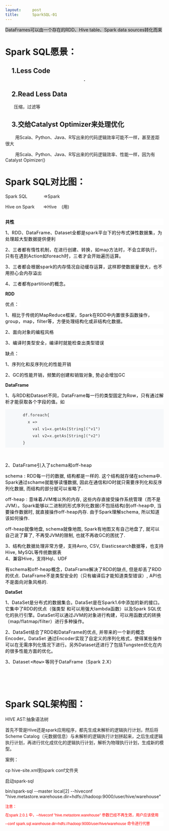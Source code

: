 ```yaml
---
layout:     post
title:      SparkSQL-01
---
```

<div id="article_content" class="article_content clearfix csdn-tracking-statistics" data-pid="blog" data-mod="popu_307" data-dsm="post">
								            <link rel="stylesheet" href="https://csdnimg.cn/release/phoenix/template/css/ck_htmledit_views-f76675cdea.css">
						<div class="htmledit_views" id="content_views">
                <p><span style="background-color:rgb(204,204,204);">DataFrames可以由一个存在的RDD、Hive table、Spark data sources转化而来</span></p><h1><strong>Spark SQL愿景：</strong></h1><h2><strong>    1.Less Code</strong></h2><p style="text-align:center;"><strong><img src="https://img-blog.csdn.net/20180519105931564?watermark/2/text/aHR0cHM6Ly9ibG9nLmNzZG4ubmV0L3FxXzE1MzAwNjgz/font/5a6L5L2T/fontsize/400/fill/I0JBQkFCMA==/dissolve/70" border="1" alt=""><br></strong></p><h2>    <strong>2.Read</strong> <strong>Less Data</strong></h2><p>       压缩，过滤等<br></p><h2>    <strong>3.交给Catalyst Optimizer来处理优化</strong></h2><div><strong></strong><p>        用Scala、Python、Java、R写出来的代码逻辑效率可能不一样，甚至差距很大</p><p>        用Scala、Python、Java、R写出来的代码逻辑效率、性能一样，因为有Catalyst Opimizer()</p></div><h1><strong>Spark SQL对比图：</strong></h1><p>Spark SQL             =&gt;Spark</p><p>Hive on Spark       =&gt;Hive    (用)</p><p><img src="https://img-blog.csdn.net/20180519075646893?watermark/2/text/aHR0cHM6Ly9ibG9nLmNzZG4ubmV0L3FxXzE1MzAwNjgz/font/5a6L5L2T/fontsize/400/fill/I0JBQkFCMA==/dissolve/70" alt=""><br></p><p><strong></strong></p><p style="max-width:100%;clear:both;min-height:1em;font-family:'-apple-system-font', BlinkMacSystemFont, 'Helvetica Neue', 'PingFang SC', 'Hiragino Sans GB', 'Microsoft YaHei UI', 'Microsoft YaHei', Arial, sans-serif;letter-spacing:.544px;background-color:rgb(255,255,255);"><span style="margin:0px;padding:0px;max-width:100%;"><span style="margin:0px;padding:0px;max-width:100%;color:rgb(0,0,0);"><strong>共性 </strong></span></span></p><p style="max-width:100%;clear:both;min-height:1em;font-family:'-apple-system-font', BlinkMacSystemFont, 'Helvetica Neue', 'PingFang SC', 'Hiragino Sans GB', 'Microsoft YaHei UI', 'Microsoft YaHei', Arial, sans-serif;letter-spacing:.544px;background-color:rgb(255,255,255);"><span style="margin:0px;padding:0px;max-width:100%;color:rgb(0,0,0);font-size:14px;">1、RDD、DataFrame、Dataset全都是spark平台下的分布式弹性数据集，为处理超大型数据提供便利</span></p><p style="max-width:100%;clear:both;min-height:1em;font-family:'-apple-system-font', BlinkMacSystemFont, 'Helvetica Neue', 'PingFang SC', 'Hiragino Sans GB', 'Microsoft YaHei UI', 'Microsoft YaHei', Arial, sans-serif;letter-spacing:.544px;background-color:rgb(255,255,255);"><span style="margin:0px;padding:0px;max-width:100%;color:rgb(0,0,0);font-size:14px;">2、三者都有惰性机制，在进行创建、转换，如map方法时，不会立即执行，只有在遇到Action如foreach时，三者才会开始遍历运算。</span></p><p style="max-width:100%;clear:both;min-height:1em;font-family:'-apple-system-font', BlinkMacSystemFont, 'Helvetica Neue', 'PingFang SC', 'Hiragino Sans GB', 'Microsoft YaHei UI', 'Microsoft YaHei', Arial, sans-serif;letter-spacing:.544px;background-color:rgb(255,255,255);"><span style="margin:0px;padding:0px;max-width:100%;color:rgb(0,0,0);font-size:14px;">3、三者都会根据spark的内存情况自动缓存运算，这样即使数据量很大，也不用担心会内存溢出</span></p><p style="max-width:100%;clear:both;min-height:1em;font-family:'-apple-system-font', BlinkMacSystemFont, 'Helvetica Neue', 'PingFang SC', 'Hiragino Sans GB', 'Microsoft YaHei UI', 'Microsoft YaHei', Arial, sans-serif;letter-spacing:.544px;background-color:rgb(255,255,255);"><span style="margin:0px;padding:0px;max-width:100%;color:rgb(0,0,0);font-size:14px;">4、三者都有partition的概念。</span></p><p><strong>RDD</strong></p><p><span style="color:rgb(0,0,0);font-family:'-apple-system-font', BlinkMacSystemFont, 'Helvetica Neue', 'PingFang SC', 'Hiragino Sans GB', 'Microsoft YaHei UI', 'Microsoft YaHei', Arial, sans-serif;letter-spacing:.544px;background-color:rgb(255,255,255);">优点： </span><br></p><p style="max-width:100%;clear:both;min-height:1em;font-family:'-apple-system-font', BlinkMacSystemFont, 'Helvetica Neue', 'PingFang SC', 'Hiragino Sans GB', 'Microsoft YaHei UI', 'Microsoft YaHei', Arial, sans-serif;letter-spacing:.544px;background-color:rgb(255,255,255);"><span style="margin:0px;padding:0px;max-width:100%;color:rgb(0,0,0);font-size:14px;">1、相比于传统的MapReduce框架，Spark在RDD中内置很多函数操作，group，map，filter等，方便处理结构化或非结构化数据。</span></p><p style="max-width:100%;clear:both;min-height:1em;font-family:'-apple-system-font', BlinkMacSystemFont, 'Helvetica Neue', 'PingFang SC', 'Hiragino Sans GB', 'Microsoft YaHei UI', 'Microsoft YaHei', Arial, sans-serif;letter-spacing:.544px;background-color:rgb(255,255,255);"><span style="margin:0px;padding:0px;max-width:100%;color:rgb(0,0,0);font-size:14px;">2、面向对象的编程风格</span></p><p style="max-width:100%;clear:both;min-height:1em;font-family:'-apple-system-font', BlinkMacSystemFont, 'Helvetica Neue', 'PingFang SC', 'Hiragino Sans GB', 'Microsoft YaHei UI', 'Microsoft YaHei', Arial, sans-serif;letter-spacing:.544px;background-color:rgb(255,255,255);"><span style="margin:0px;padding:0px;max-width:100%;color:rgb(0,0,0);font-size:14px;">3、编译时类型安全，编译时就能检查出类型错误</span></p><p style="max-width:100%;clear:both;min-height:1em;font-family:'-apple-system-font', BlinkMacSystemFont, 'Helvetica Neue', 'PingFang SC', 'Hiragino Sans GB', 'Microsoft YaHei UI', 'Microsoft YaHei', Arial, sans-serif;letter-spacing:.544px;background-color:rgb(255,255,255);"><span style="margin:0px;padding:0px;max-width:100%;"><span style="margin:0px;padding:0px;max-width:100%;color:rgb(0,0,0);">缺点： </span></span></p><p style="max-width:100%;clear:both;min-height:1em;font-family:'-apple-system-font', BlinkMacSystemFont, 'Helvetica Neue', 'PingFang SC', 'Hiragino Sans GB', 'Microsoft YaHei UI', 'Microsoft YaHei', Arial, sans-serif;letter-spacing:.544px;background-color:rgb(255,255,255);"><span style="margin:0px;padding:0px;max-width:100%;color:rgb(0,0,0);font-size:14px;">1、序列化和反序列化的性能开销</span></p><p style="max-width:100%;clear:both;min-height:1em;font-family:'-apple-system-font', BlinkMacSystemFont, 'Helvetica Neue', 'PingFang SC', 'Hiragino Sans GB', 'Microsoft YaHei UI', 'Microsoft YaHei', Arial, sans-serif;letter-spacing:.544px;background-color:rgb(255,255,255);"><span style="margin:0px;padding:0px;max-width:100%;color:rgb(0,0,0);font-size:14px;">2、GC的性能开销，频繁的创建和销毁对象, 势必会增加GC</span></p><p><strong>DataFrame</strong></p><p></p><p style="max-width:100%;clear:both;min-height:1em;font-family:'-apple-system-font', BlinkMacSystemFont, 'Helvetica Neue', 'PingFang SC', 'Hiragino Sans GB', 'Microsoft YaHei UI', 'Microsoft YaHei', Arial, sans-serif;letter-spacing:.544px;background-color:rgb(255,255,255);"><span style="margin:0px;padding:0px;max-width:100%;color:rgb(0,0,0);font-size:14px;">1、与RDD和Dataset不同，DataFrame每一行的类型固定为Row，只有通过解析才能获取各个字段的值。如</span></p><pre style="padding-top:8px;padding-bottom:4px;padding-left:56px;max-width:100%;color:rgb(51,51,51);letter-spacing:.544px;font-size:14px;line-height:22px;border:none;background-color:rgb(246,248,250);"><code style="margin:0px;max-width:100%;"><span style="margin:0px;padding:0px;max-width:100%;">df.<span style="margin:0px;padding:0px;max-width:100%;">foreach</span>{
  x =&gt;
    val v1=x.getAs[<span style="margin:0px;padding:0px;max-width:100%;">String</span>](<span style="margin:0px;padding:0px;max-width:100%;">"v1"</span>)
    val v2=x.getAs[<span style="margin:0px;padding:0px;max-width:100%;">String</span>](<span style="margin:0px;padding:0px;max-width:100%;">"v2"</span>)
}</span></code></pre><ul class="list-paddingleft-2" style="margin-bottom:0px;padding-left:2.2em;max-width:100%;list-style-type:none;"><li style="margin-top:0px;margin-left:0px;padding:0px;max-width:100%;"><p style="margin-bottom:0px;max-width:100%;clear:both;min-height:1em;"><br style="margin:0px;padding:0px;max-width:100%;"></p></li></ul><p style="max-width:100%;clear:both;min-height:1em;font-family:'-apple-system-font', BlinkMacSystemFont, 'Helvetica Neue', 'PingFang SC', 'Hiragino Sans GB', 'Microsoft YaHei UI', 'Microsoft YaHei', Arial, sans-serif;letter-spacing:.544px;background-color:rgb(255,255,255);"><span style="margin:0px;padding:0px;max-width:100%;color:rgb(0,0,0);font-size:14px;">2、DataFrame引入了schema和off-heap</span></p><p style="max-width:100%;clear:both;min-height:1em;font-family:'-apple-system-font', BlinkMacSystemFont, 'Helvetica Neue', 'PingFang SC', 'Hiragino Sans GB', 'Microsoft YaHei UI', 'Microsoft YaHei', Arial, sans-serif;letter-spacing:.544px;background-color:rgb(255,255,255);"><span style="margin:0px;padding:0px;max-width:100%;color:rgb(0,0,0);font-size:14px;">schema : RDD每一行的数据, 结构都是一样的. 这个结构就存储在schema中. Spark通过schame就能够读懂数据, 因此在通信和IO时就只需要序列化和反序列化数据, 而结构的部分就可以省略了.</span></p><p style="max-width:100%;clear:both;min-height:1em;font-family:'-apple-system-font', BlinkMacSystemFont, 'Helvetica Neue', 'PingFang SC', 'Hiragino Sans GB', 'Microsoft YaHei UI', 'Microsoft YaHei', Arial, sans-serif;letter-spacing:.544px;background-color:rgb(255,255,255);"><span style="margin:0px;padding:0px;max-width:100%;color:rgb(0,0,0);font-size:14px;">off-heap : 意味着JVM堆以外的内存, 这些内存直接受操作系统管理（而不是JVM）。Spark能够以二进制的形式序列化数据(不包括结构)到off-heap中, 当要操作数据时, 就直接操作off-heap内存. 由于Spark理解schema, 所以知道该如何操作.</span></p><p style="max-width:100%;clear:both;min-height:1em;font-family:'-apple-system-font', BlinkMacSystemFont, 'Helvetica Neue', 'PingFang SC', 'Hiragino Sans GB', 'Microsoft YaHei UI', 'Microsoft YaHei', Arial, sans-serif;letter-spacing:.544px;background-color:rgb(255,255,255);"><span style="margin:0px;padding:0px;max-width:100%;color:rgb(0,0,0);font-size:14px;">off-heap就像地盘, schema就像地图, Spark有地图又有自己地盘了, 就可以自己说了算了, 不再受JVM的限制, 也就不再收GC的困扰了.</span></p><p style="max-width:100%;clear:both;min-height:1em;font-family:'-apple-system-font', BlinkMacSystemFont, 'Helvetica Neue', 'PingFang SC', 'Hiragino Sans GB', 'Microsoft YaHei UI', 'Microsoft YaHei', Arial, sans-serif;letter-spacing:.544px;background-color:rgb(255,255,255);"><span style="margin:0px;padding:0px;max-width:100%;color:rgb(0,0,0);font-size:14px;">3、结构化数据处理非常方便，支持Avro, CSV, Elasticsearch数据等，也支持Hive, MySQL等传统数据表 <br style="margin:0px;padding:0px;max-width:100%;">4、兼容Hive，支持Hql、UDF</span></p><p style="max-width:100%;clear:both;min-height:1em;font-family:'-apple-system-font', BlinkMacSystemFont, 'Helvetica Neue', 'PingFang SC', 'Hiragino Sans GB', 'Microsoft YaHei UI', 'Microsoft YaHei', Arial, sans-serif;letter-spacing:.544px;background-color:rgb(255,255,255);"><span style="margin:0px;padding:0px;max-width:100%;color:rgb(0,0,0);font-size:14px;">有schema和off-heap概念，DataFrame解决了RDD的缺点, 但是却丢了RDD的优点. DataFrame不是类型安全的（只有编译后才能知道类型错误）, API也不是面向对象风格的.</span></p><p><strong>DataSet</strong></p><p><strong></strong></p><p style="max-width:100%;clear:both;min-height:1em;font-family:'-apple-system-font', BlinkMacSystemFont, 'Helvetica Neue', 'PingFang SC', 'Hiragino Sans GB', 'Microsoft YaHei UI', 'Microsoft YaHei', Arial, sans-serif;letter-spacing:.544px;background-color:rgb(255,255,255);"><span style="margin:0px;padding:0px;max-width:100%;color:rgb(0,0,0);font-size:14px;">1、DataSet是分布式的数据集合。DataSet是在Spark1.6中添加的新的接口。它集中了RDD的优点（强类型 和可以用强大lambda函数）以及Spark SQL优化的执行引擎。DataSet可以通过JVM的对象进行构建，可以用函数式的转换（map/flatmap/filter）进行多种操作。</span></p><p style="max-width:100%;clear:both;min-height:1em;font-family:'-apple-system-font', BlinkMacSystemFont, 'Helvetica Neue', 'PingFang SC', 'Hiragino Sans GB', 'Microsoft YaHei UI', 'Microsoft YaHei', Arial, sans-serif;letter-spacing:.544px;background-color:rgb(255,255,255);"><span style="margin:0px;padding:0px;max-width:100%;color:rgb(0,0,0);font-size:14px;">2、DataSet结合了RDD和DataFrame的优点, 并带来的一个新的概念Encoder。DataSet 通过Encoder实现了自定义的序列化格式，使得某些操作可以在无需序列化情况下进行。另外Dataset还进行了包括Tungsten优化在内的很多性能方面的优化。</span></p><p style="max-width:100%;clear:both;min-height:1em;font-family:'-apple-system-font', BlinkMacSystemFont, 'Helvetica Neue', 'PingFang SC', 'Hiragino Sans GB', 'Microsoft YaHei UI', 'Microsoft YaHei', Arial, sans-serif;letter-spacing:.544px;background-color:rgb(255,255,255);"><span style="margin:0px;padding:0px;max-width:100%;color:rgb(0,0,0);font-size:14px;">3、Dataset</span><code style="margin:0px;padding:4px 2px 0px;max-width:100%;font-size:14px;line-height:22px;"><span style="margin:0px;padding:0px;max-width:100%;color:rgb(0,0,0);">&lt;Row&gt;</span></code><span style="margin:0px;padding:0px;max-width:100%;color:rgb(0,0,0);font-size:14px;">等同于DataFrame（Spark 2.X）</span></p><br><p><br></p><p></p><h1>Spark SQL架构图：</h1><div style="text-align:center;"><img src="https://img-blog.csdn.net/20180519110855619?watermark/2/text/aHR0cHM6Ly9ibG9nLmNzZG4ubmV0L3FxXzE1MzAwNjgz/font/5a6L5L2T/fontsize/400/fill/I0JBQkFCMA==/dissolve/70" alt=""></div><div style="text-align:left;">HIVE AST:抽象语法树</div><p>首先不管是Hive还是spark应用程序，都先生成未解析的逻辑执行计划，然后将Scheme Catalog（元数据信息）与未解析的逻辑执行计划拼起来，之后生成逻辑执行计划，再进行优化成优化的逻辑执行计划，解析为物理执行计划，生成新的模型。</p><p>案例：</p><p>cp hive-site.xml到spark conf文件夹</p><p>启动spark-sql</p><p>bin/spark-sql --master local[2] --hiveconf "hive.metastore.warehouse.dir=hdfs://hadoop:9000/user/hive/warehouse"<br></p><p><span style="color:rgb(255,0,0);font-family:Verdana, Arial, Helvetica, sans-serif;font-size:12px;text-align:left;background-color:rgb(255,255,255);"></span></p><p style="margin:10px auto;color:rgb(0,0,0);font-family:Verdana, Arial, Helvetica, sans-serif;font-size:12px;text-align:left;background-color:rgb(255,255,255);"><span style="margin:0px;padding:0px;color:rgb(255,0,0);">注意：</span></p><p style="margin:10px auto;color:rgb(0,0,0);font-family:Verdana, Arial, Helvetica, sans-serif;font-size:12px;text-align:left;background-color:rgb(255,255,255);"><span style="margin:0px;padding:0px;color:rgb(255,0,0);">在spark 2.0.1 中，--hiveconf "hive.metastore.warehouse" 参数已经不再生效，用户应该使用 </span></p><p class="p1" style="margin:10px auto;color:rgb(0,0,0);font-family:Verdana, Arial, Helvetica, sans-serif;font-size:12px;text-align:left;background-color:rgb(255,255,255);"><span class="s1" style="margin:0px;padding:0px;color:rgb(255,0,0);">--conf spark.sql.warehouse.dir=hdfs://hadoop:9000/user/hive/warehouse 命令进行代替</span></p><br>            </div>
                </div>